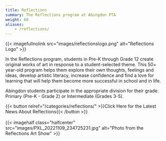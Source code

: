 ```yaml
---
title: Reflections
summary: The Reflections program at Abingdon PTA
weight: 60
aliases:
    - /reflections/
---
```


{{< imagefullnolink src="images/reflectionslogo.png" alt="Reflections Logo" >}}

In the Reflections program, students in Pre-K through Grade 12 create original works of art in response to a student-selected theme. This 50+ year-old program helps them explore their own thoughts, feelings and ideas, develop artistic literacy, increase confidence and find a love for learning that will help them become more successful in school and in life.

Abingdon students participate in the appropriate division for their grade: Primary (Pre-K - Grade 2) or Intermediate (Grades 3-5).

{{< button relref="/categories/reflections/" >}}Click Here for the Latest News About Reflections{{< /button >}}
<br><br>
{{< imagehalf class="halfcenter" src="images/PXL_20221109_234725231.jpg" alt="Photo from the Reflections Art Show" >}}